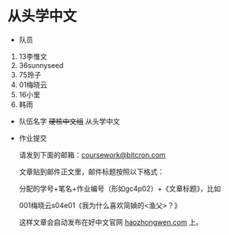 # 从头学中文
- 队员
1. 13李惟文 
2. 36sunnyseed
3. 75玲子
4. 01梅晓云
5. 16小里
6. 韩雨

- 队伍名字
~~硬核中文组~~
从头学中文

- 作业提交

  请发到下面的邮箱：coursework@bitcron.com 

  文章贴到邮件正文里，邮件标题按照以下格式：

  分配的学号+笔名+作业编号（形如gc4p02）+《文章标题》，比如

  001梅晓云s04e01《我为什么喜欢简媜的<渔父>？》

  这样文章会自动发布在好中文官网 [haozhongwen.com](haozhongwen.com) 上。

